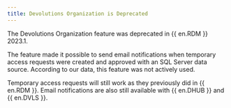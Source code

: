 ```yaml
---
title: Devolutions Organization is Deprecated
---
```

The Devolutions Organization feature was deprecated in {{ en.RDM }} 2023.1.

The feature made it possible to send email notifications when temporary access requests were created and approved with an SQL Server data source. According to our data, this feature was not actively used.

Temporary access requests will still work as they previously did in {{ en.RDM }}. Email notifications are also still available with {{ en.DHUB }} and {{ en.DVLS }}.



